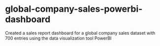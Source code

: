 # global-company-sales-powerbi-dashboard
Created a sales report dashboard for a global company sales dataset with 700 entries using the data visualization tool PowerBI
